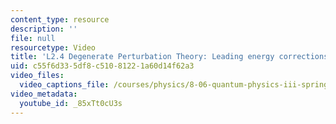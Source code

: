 ```yaml
---
content_type: resource
description: ''
file: null
resourcetype: Video
title: 'L2.4 Degenerate Perturbation Theory: Leading energy corrections'
uid: c55f6d33-5df8-c510-8122-1a60d14f62a3
video_files:
  video_captions_file: /courses/physics/8-06-quantum-physics-iii-spring-2018/video-lectures/time-independent-perturbation-theory/L2-4/85xTt0cU3s.vtt
video_metadata:
  youtube_id: _85xTt0cU3s
---
```

